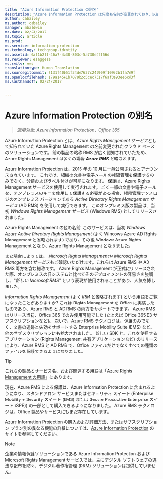 ```yaml
---
title: "Azure Information Protection の別名"
description: "Azure Information Protection は何度も名前が変更されており、以前の名前で知られている可能性があります。"
author: cabailey
ms.author: cabailey
manager: mbaldwin
ms.date: 02/23/2017
ms.topic: article
ms.prod: 
ms.service: information-protection
ms.technology: techgroup-identity
ms.assetid: 0af1b2ff-46a7-4a38-803c-5a730e4ff56d
ms.reviewer: esaggese
ms.suite: ems
translationtype: Human Translation
ms.sourcegitcommit: 2131f40b51f34de7637c242909f10952b1fa7d9f
ms.openlocfilehash: 179a145e1b7079b2c5cec7317f6af3e93ee6cd3f
ms.lasthandoff: 02/24/2017


---
```



# <a name="azure-information-protection---also-known-as-"></a>Azure Information Protection の別名

>*適用対象: Azure Information Protection、Office 365*

Azure Information Protection とは、*Azure Rights Management サービス*として知られていた Azure Rights Management の名前変更されたクラウド ベースのソリューションです。 前の製品の略称 RMS が広く認知されていたため、Azure Rights Management は多くの場合 ***Azure RMS*** と略されます。

Azure Information Protection は、2016 年の 10 月に一般公開されるとアナウンスされています。 これでは、組織の文書や電子メールの権限管理を保護するのみでなく、分類およびラベル付けが可能になります。 保護は、Azure Rights Management サービスを使用して実行されます。 ごく一部の文書や電子メールを、オンプレミスのキーを使用して保護する必要がある場合、権限管理テクノロジのオンプレミス バージョンである *Active Directory Rights Management サービス* (AD RMS) を使用して実行できます。 このオンプレミス版の製品は、当初 *Windows Rights Management サービス* (Windows RMS) としてリリースされました。

Azure Rights Management の他の名前: このサービスは、当初 *Windows Azure Active Directory Rights Management* (よく Windows Azure AD Rights Management と省略されます) であり、その後 Windows Azure Rights Management となり、Azure Rights Management となりました。

また場合によっては、 *Microsoft Rights Management*や *Microsoft Rights Management サービス*もご確認いただけます。これらは Azure RMS や AD RMS 両方を含む総称です。  Azure Rights Management が正式にリリースされた際、オンプレミスの旧システムと比べてそのデプロイメントの容易さを強調し、"*新しい Microsoft RMS*" という表現が使用されることがあり、人気を博しました。

*Information Rights Management* (よく *IRM* と省略されます) という用語をご覧になったことがありますか? これは Rights Management を Office に実装したものであり、Azure RMS と AD RMS の両方をサポートできます。 Azure RMS はリリース当初、Office 365 でのみ使用可能でした (たとえば Office 365 E3 サブスクリプションなど)。 次いで、Azure RMS テクノロジは、保護のみでなく、文書の追跡と失効をサポートする Enterprise Mobility Suite (EMS) など、他のサブスクリプションにも拡大されました。 新しい SDK と、これを使用するアプリケーション (Rights Management 共有アプリケーションなど) のリリースにより、Azure RMS と AD RMS で、Office ファイルだけでなくすべての種類のファイルを保護できるようになりました。 

> [!TIP]
> これらの製品とサービス名、および関連する用語は「[Azure Rights Management の用語](../get-started/terminology.md)」にあります。

現在、Azure RMS による保護は、Azure Information Protection に含まれるようになり、スタンドアロン サービスまたはセキュリティ スイート (Enterprise Mobility + Security スイート (EMS) または Secure Productive Enterprise スイート (SPE)) の一部として購入できるようになりました。 Azure RMS テクノロジは、Office 製品やサービスにもまだ存在しています。

Azure Information Protection の購入および評価方法、またはサブスクリプション プラン別の異なる機能の詳細については、[Azure Information Protection](https://www.microsoft.com/en-us/cloud-platform/azure-information-protection) のサイトを参照してください。

> [!NOTE]
> 企業の情報保護ソリューションである Azure Information Protection および Microsoft Rights Management サービスでは、主にデジタル ソフトウェアの違法な配布を防ぐ、デジタル著作権管理 (DRM) ソリューションは提供していません。 


